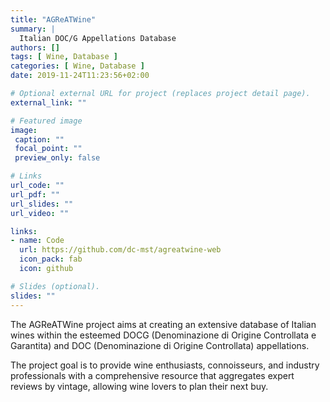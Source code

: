 ```yaml
---
title: "AGReATWine"
summary: |
  Italian DOC/G Appellations Database
authors: []
tags: [ Wine, Database ]
categories: [ Wine, Database ]
date: 2019-11-24T11:23:56+02:00

# Optional external URL for project (replaces project detail page).
external_link: ""

# Featured image
image:
 caption: ""
 focal_point: ""
 preview_only: false

# Links
url_code: ""
url_pdf: ""
url_slides: ""
url_video: ""

links:
- name: Code
  url: https://github.com/dc-mst/agreatwine-web
  icon_pack: fab
  icon: github

# Slides (optional).
slides: ""
---
```


The AGReATWine project aims at creating an extensive database of Italian wines within the esteemed DOCG (Denominazione di Origine Controllata e Garantita) and DOC (Denominazione di Origine Controllata) appellations. 

The project goal is to provide wine enthusiasts, connoisseurs, and industry professionals with a comprehensive resource that aggregates expert reviews by vintage, allowing wine lovers to plan their next buy.
